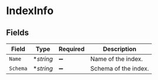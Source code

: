# IndexInfo


## Fields

| Field                | Type                 | Required             | Description          |
| -------------------- | -------------------- | -------------------- | -------------------- |
| `Name`               | **string*            | :heavy_minus_sign:   | Name of the index.   |
| `Schema`             | **string*            | :heavy_minus_sign:   | Schema of the index. |